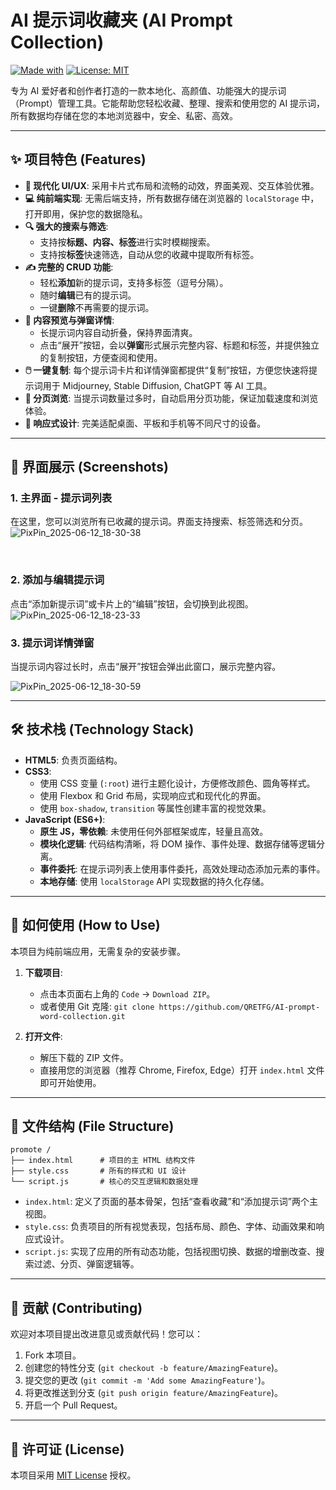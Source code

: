 # AI 提示词收藏夹 (AI Prompt Collection)

[![Made with](https://img.shields.io/badge/Made%20with-HTML%2C%20CSS%2C%20JS-blue.svg)](https://github.com/your-username/your-repo-name)
[![License: MIT](https://img.shields.io/badge/License-MIT-yellow.svg)](https://opensource.org/licenses/MIT)

专为 AI 爱好者和创作者打造的一款本地化、高颜值、功能强大的提示词（Prompt）管理工具。它能帮助您轻松收藏、整理、搜索和使用您的 AI 提示词，所有数据均存储在您的本地浏览器中，安全、私密、高效。

---

## ✨ 项目特色 (Features)

*   **🎨 现代化 UI/UX**: 采用卡片式布局和流畅的动效，界面美观、交互体验优雅。
*   **💻 纯前端实现**: 无需后端支持，所有数据存储在浏览器的 `localStorage` 中，打开即用，保护您的数据隐私。
*   **🔍 强大的搜索与筛选**:
    *   支持按**标题、内容、标签**进行实时模糊搜索。
    *   支持按**标签**快速筛选，自动从您的收藏中提取所有标签。
*   **✍️ 完整的 CRUD 功能**:
    *   轻松**添加**新的提示词，支持多标签（逗号分隔）。
    *   随时**编辑**已有的提示词。
    *   一键**删除**不再需要的提示词。
*   **📄 内容预览与弹窗详情**:
    *   长提示词内容自动折叠，保持界面清爽。
    *   点击“展开”按钮，会以**弹窗**形式展示完整内容、标题和标签，并提供独立的复制按钮，方便查阅和使用。
*   **🖱️ 一键复制**: 每个提示词卡片和详情弹窗都提供“复制”按钮，方便您快速将提示词用于 Midjourney, Stable Diffusion, ChatGPT 等 AI 工具。
*   **📖 分页浏览**: 当提示词数量过多时，自动启用分页功能，保证加载速度和浏览体验。
*   **📱 响应式设计**: 完美适配桌面、平板和手机等不同尺寸的设备。

---

## 📸 界面展示 (Screenshots)

### 1. 主界面 - 提示词列表

在这里，您可以浏览所有已收藏的提示词。界面支持搜索、标签筛选和分页。
![PixPin_2025-06-12_18-30-38](https://github.com/user-attachments/assets/be2e3ad8-8c60-443e-8de9-4ab6b6bfe118)

<br>

### 2. 添加与编辑提示词

点击“添加新提示词”或卡片上的“编辑”按钮，会切换到此视图。
![PixPin_2025-06-12_18-23-33](https://github.com/user-attachments/assets/621dd0e7-90b3-4832-84de-f1fe720d0042)
<br>

### 3. 提示词详情弹窗

当提示词内容过长时，点击“展开”按钮会弹出此窗口，展示完整内容。

![PixPin_2025-06-12_18-30-59](https://github.com/user-attachments/assets/2d4e2a65-b2e0-4807-af42-d36995009631)


---

## 🛠️ 技术栈 (Technology Stack)

*   **HTML5**: 负责页面结构。
*   **CSS3**:
    *   使用 CSS 变量 (`:root`) 进行主题化设计，方便修改颜色、圆角等样式。
    *   使用 Flexbox 和 Grid 布局，实现响应式和现代化的界面。
    *   使用 `box-shadow`, `transition` 等属性创建丰富的视觉效果。
*   **JavaScript (ES6+)**:
    *   **原生 JS，零依赖**: 未使用任何外部框架或库，轻量且高效。
    *   **模块化逻辑**: 代码结构清晰，将 DOM 操作、事件处理、数据存储等逻辑分离。
    *   **事件委托**: 在提示词列表上使用事件委托，高效处理动态添加元素的事件。
    *   **本地存储**: 使用 `localStorage` API 实现数据的持久化存储。

---

## 🚀 如何使用 (How to Use)

本项目为纯前端应用，无需复杂的安装步骤。

1.  **下载项目**:
    *   点击本页面右上角的 `Code` -> `Download ZIP`。
    *   或者使用 Git 克隆: `git clone https://github.com/QRETFG/AI-prompt-word-collection.git`

2.  **打开文件**:
    *   解压下载的 ZIP 文件。
    *   直接用您的浏览器（推荐 Chrome, Firefox, Edge）打开 `index.html` 文件即可开始使用。

---

## 📁 文件结构 (File Structure)

```
promote /
├── index.html      # 项目的主 HTML 结构文件
├── style.css       # 所有的样式和 UI 设计
└── script.js       # 核心的交互逻辑和数据处理
```

*   `index.html`: 定义了页面的基本骨架，包括“查看收藏”和“添加提示词”两个主视图。
*   `style.css`: 负责项目的所有视觉表现，包括布局、颜色、字体、动画效果和响应式设计。
*   `script.js`: 实现了应用的所有动态功能，包括视图切换、数据的增删改查、搜索过滤、分页、弹窗逻辑等。

---

## 🤝 贡献 (Contributing)

欢迎对本项目提出改进意见或贡献代码！您可以：

1.  Fork 本项目。
2.  创建您的特性分支 (`git checkout -b feature/AmazingFeature`)。
3.  提交您的更改 (`git commit -m 'Add some AmazingFeature'`)。
4.  将更改推送到分支 (`git push origin feature/AmazingFeature`)。
5.  开启一个 Pull Request。

---

## 📄 许可证 (License)

本项目采用 [MIT License](LICENSE) 授权。
